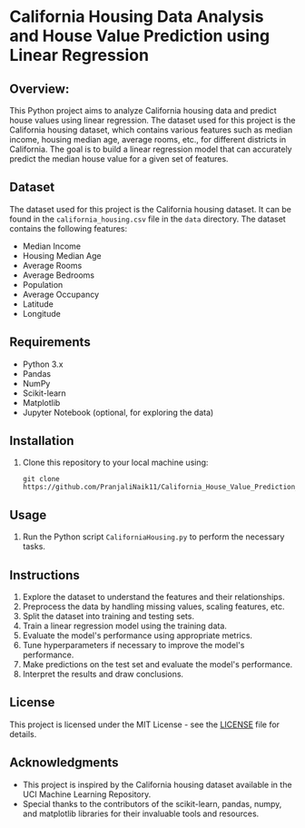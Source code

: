 # California Housing Data Analysis and House Value Prediction using Linear Regression

## Overview:
This Python project aims to analyze California housing data and predict house values using linear regression. The dataset used for this project is the California housing dataset, which contains various features such as median income, housing median age, average rooms, etc., for different districts in California. The goal is to build a linear regression model that can accurately predict the median house value for a given set of features.

## Dataset
The dataset used for this project is the California housing dataset. It can be found in the `california_housing.csv` file in the `data` directory. The dataset contains the following features:
- Median Income
- Housing Median Age
- Average Rooms
- Average Bedrooms
- Population
- Average Occupancy
- Latitude
- Longitude

## Requirements
- Python 3.x
- Pandas
- NumPy
- Scikit-learn
- Matplotlib
- Jupyter Notebook (optional, for exploring the data)

## Installation
1. Clone this repository to your local machine using:
   ```
   git clone https://github.com/PranjaliNaik11/California_House_Value_Prediction_Linear_Regression.git
   ```

## Usage
1. Run the Python script `CaliforniaHousing.py` to perform the necessary tasks.

## Instructions
1. Explore the dataset to understand the features and their relationships.
2. Preprocess the data by handling missing values, scaling features, etc.
3. Split the dataset into training and testing sets.
4. Train a linear regression model using the training data.
5. Evaluate the model's performance using appropriate metrics.
6. Tune hyperparameters if necessary to improve the model's performance.
7. Make predictions on the test set and evaluate the model's performance.
8. Interpret the results and draw conclusions.

## License
This project is licensed under the MIT License - see the [LICENSE](LICENSE) file for details.

## Acknowledgments
- This project is inspired by the California housing dataset available in the UCI Machine Learning Repository.
- Special thanks to the contributors of the scikit-learn, pandas, numpy, and matplotlib libraries for their invaluable tools and resources.
